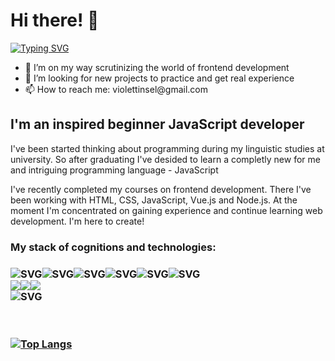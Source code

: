 <h1>Hi there! 🦕</h1>
<a href="https://git.io/typing-svg"><img src="https://readme-typing-svg.herokuapp.com?font=Indie+Flower&size=36&pause=1000&color=1696BB&background=2586FF00&width=435&lines=It's+Lisa" alt="Typing SVG" /></a>

<ul>
  <li>🌱 I’m on my way scrutinizing the world of frontend development</li>
  <li>🔭 I’m looking for new projects to practice and get real experience</li>
  <li>📫 How to reach me: violettinsel@gmail.com</li>
</ul>

<h2>I'm an inspired beginner JavaScript developer</h2>

<p>I've been started thinking about programming during my linguistic studies at university. So after graduating I've desided to learn a completly new for me and intriguing programming language - JavaScript</p>
<p>I've recently completed my courses on frontend development. There I've been working with HTML, CSS, JavaScript, Vue.js and Node.js. At the moment I'm concentrated on gaining experience and continue learning web development. I'm here to create!

<h3>My stack of cognitions and technologies:<h3>

<div>
  <img src="https://img.shields.io/badge/javascript-%23323330.svg?style=for-the-badge&logo=javascript&logoColor=%23F7DF1E" alt="SVG"><img src="https://img.shields.io/badge/html5-%23E34F26.svg?style=for-the-badge&logo=html5&logoColor=white" alt="SVG"><img src="https://img.shields.io/badge/css3-%231572B6.svg?style=for-the-badge&logo=css3&logoColor=white" alt="SVG"><img src="https://img.shields.io/badge/vuejs-%2335495e.svg?style=for-the-badge&logo=vuedotjs&logoColor=%234FC08D" alt="SVG"><img src="https://img.shields.io/badge/NPM-%23000000.svg?style=for-the-badge&logo=npm&logoColor=white" alt="SVG"><img src="https://img.shields.io/badge/webpack-%238DD6F9.svg?style=for-the-badge&logo=webpack&logoColor=black" alt="SVG">
</div>

<div>
  <img src="https://img.shields.io/badge/git-%23F05033.svg?style=for-the-badge&logo=git&logoColor=white"><img src="https://img.shields.io/badge/github-   %23121011.svg?style=for-the-badge&logo=github&logoColor=white"><img src="https://img.shields.io/badge/Visual%20Studio%20Code-0078d7.svg?style=for-the-badge&logo=visual-studio-code&logoColor=white">
</div>

<img src="https://img.shields.io/badge/Codewars-B1361E?style=for-the-badge&logo=codewars&logoColor=grey" alt="SVG">

<br></br>
[![Top Langs](https://github-readme-stats.vercel.app/api/top-langs/?username=anuraghazra&layout=compact)](https://github.com/anuraghazra/github-readme-stats)

<!--
**waldblume/waldblume** is a ✨ _special_ ✨ repository because its `README.md` (this file) appears on your GitHub profile.

Here are some ideas to get you started:

- 🔭 I’m currently working on ...
- 🌱 I’m currently learning ...
- 👯 I’m looking to collaborate on ...
- 🤔 I’m looking for help with ...
- 💬 Ask me about ...
- 📫 How to reach me: ...
- 😄 Pronouns: ...
- ⚡ Fun fact: ...
-->
